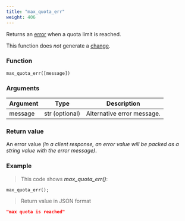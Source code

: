 ```yaml
---
title: "max_quota_err"
weight: 406
---
```


Returns an [error](../../data-types/error) when a quota limit is reached.

This function does *not* generate a [change](../../overview/changes).

### Function

`max_quota_err([message])`

### Arguments

Argument | Type | Description
-------- | ---- | -----------
message | str (optional) | Alternative error message.

### Return value

An error value *(in a client response, an error value will be packed as a string value with the error message)*.

### Example

> This code shows ***max_quota_err()***:

```thingsdb,json_response
max_quota_err();
```

> Return value in JSON format

```json
"max quota is reached"
```
